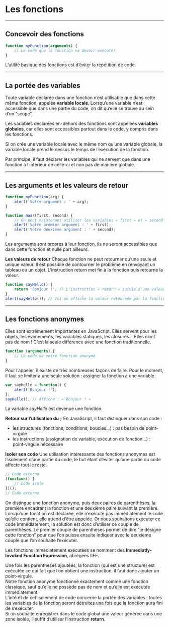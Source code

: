 # Les fonctions

----

## Concevoir des fonctions
```javascript
function myFunction(arguments) {
    // Le code que la fonction va devoir exécuter
}
```
L’utilité basique des fonctions est d’éviter la répétition de code.

----

## La portée des variables
Toute variable déclarée dans une fonction n’est utilisable que dans cette même fonction, appelée **variable locale**. Lorsqu’une variable n’est accessible que dans une partie du code, on dit qu’elle se trouve au sein d’un “scope”.

Les variables déclarées en-dehors des fonctions sont appelées **variables globales**, car elles sont accessibles partout dans le code, y compris dans les fonctions.

Si on crée une variable locale avec le même nom qu’une variable globale, la variable locale prend le dessus le temps de l’exécution de la fonction.

Par principe, il faut déclarer les variables qui ne servent que dans une fonction à l’intérieur de celle-ci et non pas de manière globale.

----

## Les arguments et les valeurs de retour
```javascript
function myFunction(arg) {
    alert('Votre argument : ' + arg);
}

function moar(first, second) {
    // On peut maintenant utiliser les variables « first » et « second » comme on le souhaite :
    alert('Votre premier argument : ' + first);
    alert('Votre deuxième argument : ' + second);
}
```
Les arguments sont propres à leur fonction, ils ne seront accessibles que dans cette fonction et nulle part ailleurs.

**Les valeurs de retour**
Chaque fonction ne peut retourner qu’une seule et unique valeur. Il est possible de contourner le problème en renvoyant un tableau ou un objet.
L’instruction return met fin à la fonction puis retourne la valeur.
```javascript
function sayHello() {
    return 'Bonjour !'; // L'instruction « return » suivie d'une valeur, cette dernière est donc renvoyée par la fonction
}
alert(sayHello()); // Ici on affiche la valeur retournée par la fonction sayHello()
```

----

## Les fonctions anonymes
Elles sont extrêmement importantes en JavaScript. Elles servent pour les objets, les événements, les variables statiques, les closures…
Elles n’ont pas de nom ! C’est la seule différence avec une fonction traditionnelle.
```javascript
function (arguments) {
    // Le code de votre fonction anonyme
}
```
Pour l’appeler, il existe de très nombreuses façons de faire. Pour le moment, il faut se limiter à une seule solution : assigner la fonction à une variable.
```javascript
var sayHello = function() {
    alert('Bonjour !');
};
sayHello(); // Affiche : « Bonjour ! »
```
La variable *sayHello* est devenue une fonction.

**Retour sur l’utilisation du `;`**
En JavaScript, il faut distinguer dans son code :
- les structures (fonctions, conditions, boucles…) : pas besoin de point-virgule
- les instructions (assignation de variable, exécution de fonction…) : point-virgule nécessaire

**Isoler son code**
Une utilisation intéressante des fonctions anonymes est l’isolement d’une partie du code, le but étant d’éviter qu’une partie du code affecte tout le reste.
```javascript
// Code externe
(function() {
    // Code isolé
})();
// Code externe
```
On distingue une fonction anonyme, puis deux paires de parenthèses, la première encadrant la fonction et une deuxième paire suivant la première.
Lorsqu’une fonction est déclarée, elle n’exécute pas immédiatement le code qu’elle contient, elle attend d’être appelée. Or nous souhaitons exécuter ce code immédiatement, la solution est donc d’utiliser ce couple de parenthèses.
Le premier couple de parenthèses permet de dire “je désigne cette fonction” pour que l’on puisse ensuite indiquer avec le deuxième couple que l’on souhaite l’exécuter.

Les fonctions immédiatement exécutées se nomment des **Immediatly-Invoked Function Expression**, abrégées IIFE.

Une fois les parenthèses ajoutées, la fonction (qui est une structure) est exécutée ce qui fait que l’on obtient une instruction, il faut donc ajouter un point-virgule.  
Notre fonction anonyme fonctionne exactement comme une fonction classique, sauf qu’elle ne possède pas de nom et qu’elle est exécutée immédiatement.  
L’intérêt de cet isolement de code concerne la portée des variables : toutes les variables de la fonction seront détruites une fois que la fonction aura fini de s’exécuter.  
Si on souhaite enregistrer dans le code global une valeur générée dans une zone isolée, il suffit d’utiliser l’instruction **return**.
